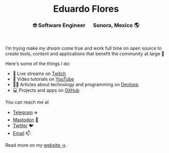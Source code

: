 <div align="center">
  <h1>Eduardo Flores</h1>
  <h3>🤓 Software Engineer &#8195; Sonora, Mexico 🌎</h3><br>
</div>

I’m trying make _my dream_ come true and work full time on open source to create tools, content and applications that benefit the community at large 🦀

Here's some of the things I do:

- 🔴 Live streams on [Twitch](https://www.twitch.tv/edfloreshz)
- 🎥 Video tutorials on [YouTube](https://www.youtube.com/channel/UCeGD_pFkPHeZ5R0s20XwgaQ)
- ✍🏼 Articles about technology and programming on [Devloop](https://blog.edfloreshz.dev)
- 💻 Projects and apps on [GitHub](https://edfloreshz.dev/projects/)


You can reach me at 
- [Telegram](https://telegram.me/edfloreshz) ✈️
- [Mastodon](https://hachyderm.io/@edfloreshz) 🐘 
- [Twitter](https://twitter.com/edfloreshz) 🐦
- [Email](mailto:edfloreshz@gmail.com) 📫.

Read more on my [website →](https://edfloreshz.dev/).
